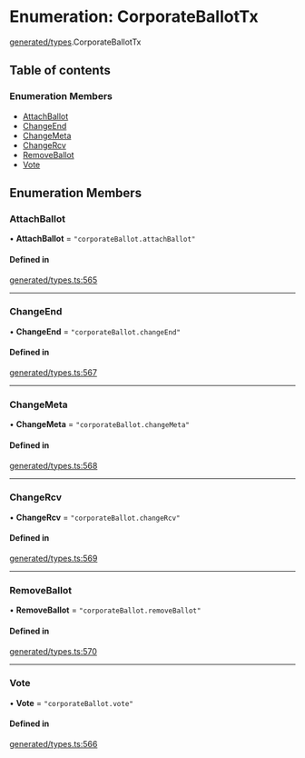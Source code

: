 # Enumeration: CorporateBallotTx

[generated/types](../wiki/generated.types).CorporateBallotTx

## Table of contents

### Enumeration Members

- [AttachBallot](../wiki/generated.types.CorporateBallotTx#attachballot)
- [ChangeEnd](../wiki/generated.types.CorporateBallotTx#changeend)
- [ChangeMeta](../wiki/generated.types.CorporateBallotTx#changemeta)
- [ChangeRcv](../wiki/generated.types.CorporateBallotTx#changercv)
- [RemoveBallot](../wiki/generated.types.CorporateBallotTx#removeballot)
- [Vote](../wiki/generated.types.CorporateBallotTx#vote)

## Enumeration Members

### AttachBallot

• **AttachBallot** = ``"corporateBallot.attachBallot"``

#### Defined in

[generated/types.ts:565](https://github.com/PolymeshAssociation/polymesh-sdk/blob/31fdce23/src/generated/types.ts#L565)

___

### ChangeEnd

• **ChangeEnd** = ``"corporateBallot.changeEnd"``

#### Defined in

[generated/types.ts:567](https://github.com/PolymeshAssociation/polymesh-sdk/blob/31fdce23/src/generated/types.ts#L567)

___

### ChangeMeta

• **ChangeMeta** = ``"corporateBallot.changeMeta"``

#### Defined in

[generated/types.ts:568](https://github.com/PolymeshAssociation/polymesh-sdk/blob/31fdce23/src/generated/types.ts#L568)

___

### ChangeRcv

• **ChangeRcv** = ``"corporateBallot.changeRcv"``

#### Defined in

[generated/types.ts:569](https://github.com/PolymeshAssociation/polymesh-sdk/blob/31fdce23/src/generated/types.ts#L569)

___

### RemoveBallot

• **RemoveBallot** = ``"corporateBallot.removeBallot"``

#### Defined in

[generated/types.ts:570](https://github.com/PolymeshAssociation/polymesh-sdk/blob/31fdce23/src/generated/types.ts#L570)

___

### Vote

• **Vote** = ``"corporateBallot.vote"``

#### Defined in

[generated/types.ts:566](https://github.com/PolymeshAssociation/polymesh-sdk/blob/31fdce23/src/generated/types.ts#L566)
